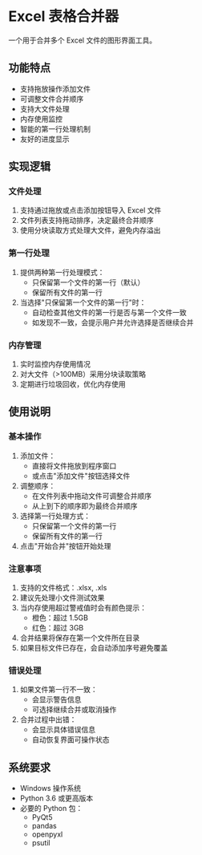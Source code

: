 # Excel 表格合并器

一个用于合并多个 Excel 文件的图形界面工具。

## 功能特点

- 支持拖放操作添加文件
- 可调整文件合并顺序
- 支持大文件处理
- 内存使用监控
- 智能的第一行处理机制
- 友好的进度显示

## 实现逻辑

### 文件处理
1. 支持通过拖放或点击添加按钮导入 Excel 文件
2. 文件列表支持拖动排序，决定最终合并顺序
3. 使用分块读取方式处理大文件，避免内存溢出

### 第一行处理
1. 提供两种第一行处理模式：
   - 只保留第一个文件的第一行（默认）
   - 保留所有文件的第一行
2. 当选择"只保留第一个文件的第一行"时：
   - 自动检查其他文件的第一行是否与第一个文件一致
   - 如发现不一致，会提示用户并允许选择是否继续合并

### 内存管理
1. 实时监控内存使用情况
2. 对大文件（>100MB）采用分块读取策略
3. 定期进行垃圾回收，优化内存使用

## 使用说明

### 基本操作
1. 添加文件：
   - 直接将文件拖放到程序窗口
   - 或点击"添加文件"按钮选择文件
2. 调整顺序：
   - 在文件列表中拖动文件可调整合并顺序
   - 从上到下的顺序即为最终合并顺序
3. 选择第一行处理方式：
   - 只保留第一个文件的第一行
   - 保留所有文件的第一行
4. 点击"开始合并"按钮开始处理

### 注意事项
1. 支持的文件格式：.xlsx, .xls
2. 建议先处理小文件测试效果
3. 当内存使用超过警戒值时会有颜色提示：
   - 橙色：超过 1.5GB
   - 红色：超过 3GB
4. 合并结果将保存在第一个文件所在目录
5. 如果目标文件已存在，会自动添加序号避免覆盖

### 错误处理
1. 如果文件第一行不一致：
   - 会显示警告信息
   - 可选择继续合并或取消操作
2. 合并过程中出错：
   - 会显示具体错误信息
   - 自动恢复界面可操作状态

## 系统要求

- Windows 操作系统
- Python 3.6 或更高版本
- 必要的 Python 包：
  - PyQt5
  - pandas
  - openpyxl
  - psutil
